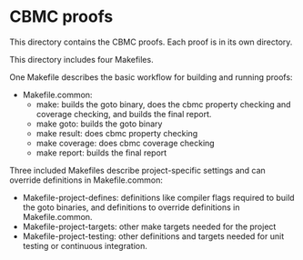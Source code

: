 # CBMC proofs

This directory contains the CBMC proofs. Each proof is in its own directory.

This directory includes four Makefiles.

One Makefile describes the basic workflow for building and running proofs:

- Makefile.common:
  - make: builds the goto binary, does the cbmc property checking and coverage
    checking, and builds the final report.
  - make goto: builds the goto binary
  - make result: does cbmc property checking
  - make coverage: does cbmc coverage checking
  - make report: builds the final report

Three included Makefiles describe project-specific settings and can override
definitions in Makefile.common:

- Makefile-project-defines: definitions like compiler flags required to build
  the goto binaries, and definitions to override definitions in Makefile.common.
- Makefile-project-targets: other make targets needed for the project
- Makefile-project-testing: other definitions and targets needed for unit
  testing or continuous integration.
